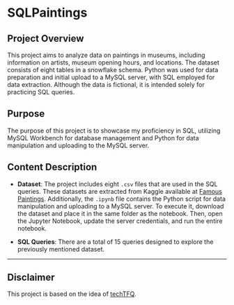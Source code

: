 # SQLPaintings

## Project Overview
This project aims to analyze data on paintings in museums, including information on artists, museum opening hours, and locations. The dataset consists of eight tables in a snowflake schema. Python was used for data preparation and initial upload to a MySQL server, with SQL employed for data extraction. Although the data is fictional, it is intended solely for practicing SQL queries.

## Purpose
The purpose of this project is to showcase my proficiency in SQL, utilizing MySQL Workbench for database management and Python for data manipulation and uploading to the MySQL server.

## Content Description
- **Dataset**: The project includes eight `.csv` files that are used in the SQL queries. These datasets are extracted from Kaggle available at [Famous Paintings](https://www.kaggle.com/datasets/mexwell/famous-paintings/data). Additionally, the `.ipynb` file contains the Python script for data manipulation and uploading to a MySQL server. To execute it, download the dataset and place it in the same folder as the notebook. Then, open the Jupyter Notebook, update the server credentials, and run the entire notebook.

- **SQL Queries**: There are a total of 15 queries designed to explore the previously mentioned dataset.

-----------------------------------------------------------------------------------------------------------------------------------------------------
## Disclaimer
  This project is based on the idea of [techTFQ](https://www.youtube.com/@techTFQ).

